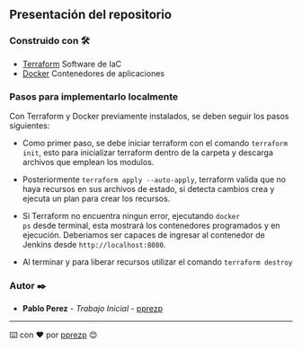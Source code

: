 ## Presentación del repositorio

### Construido con 🛠️

* [Terraform]() Software de IaC
* [Docker]() Contenedores de aplicaciones


### Pasos para implementarlo localmente

Con Terraform y Docker previamente instalados, se deben seguir los pasos siguientes: 

* Como primer paso, se debe iniciar terraform con el comando <code>terraform init</code>, esto para inicializar terraform dentro de la carpeta y descarga archivos que emplean los modulos.

* Posteriormente <code>terraform apply --auto-apply</code>, terraform valida que no haya recursos en sus archivos de estado, si detecta cambios crea y ejecuta un plan para crear los recursos.

* Si Terraform no encuentra ningun error, ejecutando <code>docker ps</code> desde terminal, esta mostrará los contenedores programados y en ejecución. Deberiamos ser capaces de ingresar al contenedor de Jenkins desde <code>http://localhost:8080</code>.

* Al terminar y para liberar recursos utilizar el comando <code>terraform destroy</code>

### Autor ✒️

* **Pablo Perez** - *Trabajo Inicial* - [pprezp](https://github.com/pprezp)

---
⌨️ con ❤️ por [pprezp](https://github.com/pprezp) 😊
